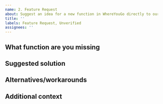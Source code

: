 ```yaml
---
name: 2. Feature Request
about: Suggest an idea for a new function in WhereYouGo directly to our GitHub tracker
title: ''
labels: Feature Request, Unverified
assignees: ''
---
```

<!-- Fill in the following form by adding your text below the explanation comments. -->
<!-- You can use the preview tab above to review your issue before submitting it. -->

## What function are you missing
<!-- A clear and detailed description of the function you are missing. -->
<!-- Examples: There is no possibility to [...], I'm always frustrated when [...], It would be easier to use if [...] -->


## Suggested solution
<!-- Describe your sugggested solution and the way it should be implemented. -->
<!-- Examples: There should be a new menu item xyz in menu abc, which performs [...], Change the existing function to include [...] -->


## Alternatives/workarounds
<!-- Describe alternative solutions and/or workarounds you have considered already or are already available. -->


## Additional context
<!-- (optional, remove if not applicable) Add any other context, screenshots, sketches, process flows, links and other references related to your feature request here (if applicable). -->